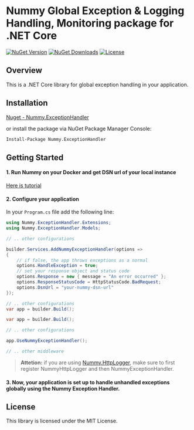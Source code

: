 # Nummy Global Exception & Logging Handling, Monitoring package for .NET Core

[![NuGet Version](https://img.shields.io/nuget/v/Nummy.ExceptionHandler.svg)](https://www.nuget.org/packages/Nummy.ExceptionHandler/)
[![NuGet Downloads](https://img.shields.io/nuget/dt/Nummy.ExceptionHandler.svg)](https://www.nuget.org/packages/Nummy.ExceptionHandler/)
[![License](https://img.shields.io/badge/license-MIT-blue.svg)](LICENSE)

## Overview

This is a .NET Core library for global exception handling in your application.

## Installation

[Nuget - Nummy.ExceptionHandler](https://www.nuget.org/packages/Nummy.ExceptionHandler)

or install the package via NuGet Package Manager Console:

```bash
Install-Package Nummy.ExceptionHandler
```

## Getting Started

#### 1. Run Nummy on your Docker and get DSN url of your local instance

[Here is tutorial](https://github.com/solarvoyager/Nummy/blob/fb5247f0b977d1d20424abc4c87f8a1c0d621bcd/README.md)

#### 2. Configure your application

In your `Program.cs` file add the following line:

```csharp
using Nummy.ExceptionHandler.Extensions;
using Nummy.ExceptionHandler.Models;
```

```csharp
// .. other configurations

builder.Services.AddNummyExceptionHandler(options =>
{
    // if false, the app throws exceptions as a normal
    options.HandleException = true;  
    // set your response object and status code
    options.Response = new { message = "An error occurred" };
    options.ResponseStatusCode = HttpStatusCode.BadRequest;
    options.DsnUrl = "your-nummy-dsn-url"
});

// .. other configurations
var app = builder.Build();
```

```csharp
var app = builder.Build();

// .. other configurations

app.UseNummyExceptionHandler();

// .. other middleware
```

> **Attetion:** if you are using [Nummy.HttpLogger](https://www.nuget.org/packages/Nummy.HttpLogger),
> make sure to first register NummyHttpLogger and then NummyExceptionHandler.

#### 3. Now, your application is set up to handle unhandled exceptions globally using the Nummy Exception Handler.

## License

This library is licensed under the MIT License.